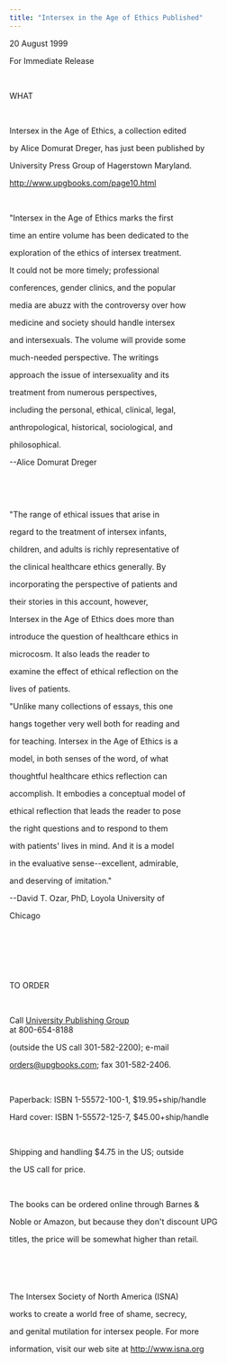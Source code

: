 ```yaml
---
title: "Intersex in the Age of Ethics Published"
---
```


  
  


20 August 1999

  
  


For Immediate Release

  
  


&nbsp;

  
  


WHAT

  
  


&nbsp;

  
  


Intersex in the Age of Ethics, a collection edited 

  
  


by Alice Domurat Dreger, has just been published by 

  
  


University Press Group of Hagerstown Maryland.

  
  


http://www.upgbooks.com/page10.html

  
  


&nbsp;

  
  


"Intersex in the Age of Ethics marks the first 

  
  


time an entire volume has been dedicated to the 

  
  


exploration of the ethics of intersex treatment. 

  
  


It could not be more timely; professional 

  
  


conferences, gender clinics, and the popular 

  
  


media are abuzz with the controversy over how 

  
  


medicine and society should handle intersex 

  
  


and intersexuals. The volume will provide some 

  
  


much-needed perspective. The writings 

  
  


approach the issue of intersexuality and its 

  
  


treatment from numerous perspectives, 

  
  


including the personal, ethical, clinical, legal, 

  
  


anthropological, historical, sociological, and 

  
  


philosophical.

  
  


--Alice Domurat Dreger

  
  


&nbsp;

  
  


&nbsp;

  
  


"The range of ethical issues that arise in 

  
  


regard to the treatment of intersex infants, 

  
  


children, and adults is richly representative of 

  
  


the clinical healthcare ethics generally. By 

  
  


incorporating the perspective of patients and 

  
  


their stories in this account, however, 

  
  


Intersex in the Age of Ethics does more than 

  
  


introduce the question of healthcare ethics in 

  
  


microcosm. It also leads the reader to 

  
  


examine the effect of ethical reflection on the 

  
  


lives of patients.

  
  


"Unlike many collections of essays, this one 

  
  


hangs together very well both for reading and 

  
  


for teaching. Intersex in the Age of Ethics is a 

  
  


model, in both senses of the word, of what 

  
  


thoughtful healthcare ethics reflection can 

  
  


accomplish. It embodies a conceptual model of 

  
  


ethical reflection that leads the reader to pose 

  
  


the right questions and to respond to them 

  
  


with patients' lives in mind. And it is a model 

  
  


in the evaluative sense--excellent, admirable, 

  
  


and deserving of imitation."

  
  


--David T. Ozar, PhD, Loyola University of 

  
  


Chicago

  
  


&nbsp;

  
  


&nbsp;

  
  


&nbsp;

  
  


TO ORDER

  
  


&nbsp;

  
  


Call <A HREF="http://www.upgbooks.com/">University Publishing Group</A>  
at 800-654-8188

  
  


(outside the US call 301-582-2200); e-mail 

  
  


orders@upgbooks.com; fax 301-582-2406. 

  
  


&nbsp;

  
  


Paperback: ISBN 1-55572-100-1, $19.95+ship/handle

  
  


Hard cover: ISBN 1-55572-125-7, $45.00+ship/handle

  
  


&nbsp;

  
  


Shipping and handling $4.75 in the US; outside

  
  


the US call for price.

  
  


&nbsp;

  
  


The books can be ordered online through Barnes & 

  
  


Noble or Amazon, but because they don't discount UPG 

  
  


titles, the price will be somewhat higher than retail.

  
  


&nbsp;

  
  


###

  
  


&nbsp;

  
  


The Intersex Society of North America (ISNA) 

  
  


works to create a world free of shame, secrecy,

  
  


and genital mutilation for intersex people. For more 

  
  


information, visit our web site at <A HREF="http://www.isna.org/">http://www.isna.org</A>